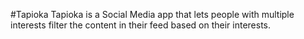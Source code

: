 #Tapioka
Tapioka is a Social Media app that lets people with multiple interests filter the content in their feed based on their interests.
